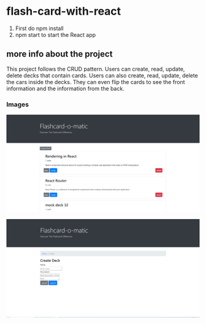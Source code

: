 # flash-card-with-react
1. First do npm install
2. npm start to start the React app
## more info about the project ##
This project follows the CRUD pattern. Users can create, read, update, delete decks that contain cards.
Users can also create, read, update, delete the cars inside the decks. They can even flip the cards to see the front information and the information from the back.
 ### Images ###
![](images/flashcardHomePage.jpg)

![](images/flashcardCreate.jpg)
